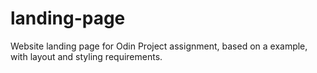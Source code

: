 # landing-page
Website landing page for Odin Project assignment, based on a example, with layout and styling requirements. 
